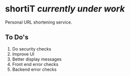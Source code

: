 # shortiT *currently under work*
Personal URL shortening service.

## To Do's
1. Do security checks
1. Improve UI
1. Better display messages
1. Front end error checks
1. Backend error checks
